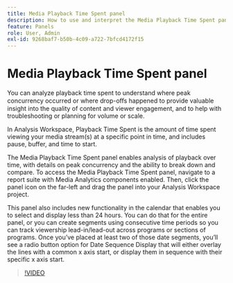 ```yaml
---
title: Media Playback Time Spent panel
description: How to use and interpret the Media Playback Time Spent panel in Analysis Workspace.
feature: Panels
role: User, Admin
exl-id: 9268baf7-b50b-4c09-a722-7bfcd4172f15
---
```

# Media Playback Time Spent panel

You can analyze playback time spent to understand where peak concurrency occurred or where drop-oﬀs happened to provide valuable insight into the quality of content and viewer engagement, and to help with troubleshooting or planning for volume or scale.

In Analysis Workspace, Playback Time Spent is the amount of time spent viewing your media stream(s) at a specific point in time, and includes pause, buffer, and time to start.

The Media Playback Time Spent panel enables analysis of playback over time, with details on peak concurrency and the ability to break down and compare. To access the Media Playback Time Spent panel, navigate to a report suite with Media Analytics components enabled. Then, click the panel icon on the far-left and drag the panel into your Analysis Workspace project.

This panel also includes new functionality in the calendar that enables you to select and display less than 24 hours. You can do that for the entire panel, or you can create segments using consecutive time periods so you can track viewership lead-in/lead-out across programs or sections of programs. Once you’ve placed at least two of those date segments, you’ll see a radio button option for Date Sequence Display that will either overlay the lines with a common x axis start, or display them in sequence with their specific x axis start.

>[!VIDEO](https://video.tv.adobe.com/v/338699)
